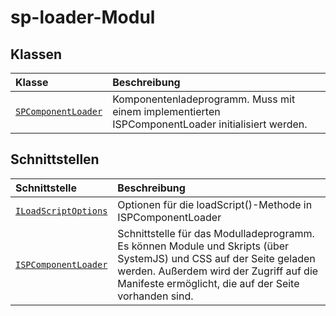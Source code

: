 # <a name="sp-loader-module"></a>sp-loader-Modul



## <a name="classes"></a>Klassen

| Klasse    |  Beschreibung |
|:-------------|:---------------|
| [`SPComponentLoader`](./sp-loader/spcomponentloader.md)     | Komponentenladeprogramm. Muss mit einem implementierten ISPComponentLoader initialisiert werden. |



## <a name="interfaces"></a>Schnittstellen

| Schnittstelle    |  Beschreibung |
|:-------------|:---------------|
| [`ILoadScriptOptions`](./sp-loader/iloadscriptoptions.md)   | Optionen für die loadScript()-Methode in ISPComponentLoader  |
| [`ISPComponentLoader`](./sp-loader/ispcomponentloader.md)   | Schnittstelle für das Modulladeprogramm. Es können Module und Skripts (über SystemJS) und CSS auf der Seite geladen werden. Außerdem wird der Zugriff auf die Manifeste ermöglicht, die auf der Seite vorhanden sind.  |






